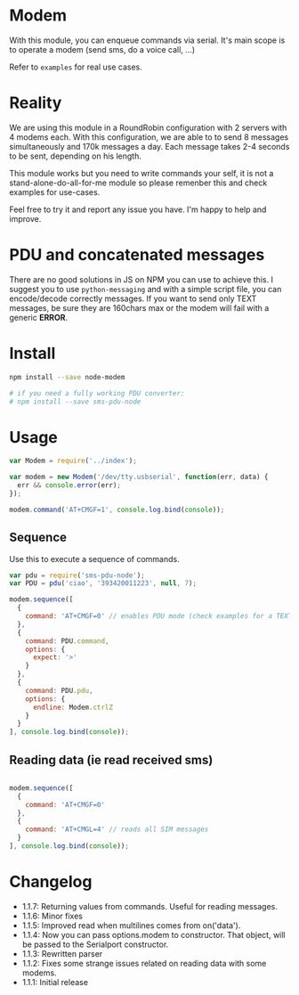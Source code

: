 Modem
=====

With this module, you can enqueue commands via serial. It's main scope is to operate a modem (send sms, do a voice call,
...)

Refer to `examples` for real use cases.

# Reality

We are using this module in a RoundRobin configuration with 2 servers with 4 modems each.
With this configuration, we are able to to send 8 messages simultaneously and 170k messages a day. Each message takes 2-4 seconds to be sent, depending on his length.

This module works but you need to write commands your self, it is not a stand-alone-do-all-for-me module so please remenber this and check examples for use-cases.

Feel free to try it and report any issue you have. I'm happy to help and improve.

# PDU and concatenated messages

There are no good solutions in JS on NPM you can use to achieve this.
I suggest you to use `python-messaging` and with a simple script file, you can encode/decode correctly messages. If you want to send only TEXT messages, be sure they are 160chars max or the modem will fail with a generic **ERROR**.
 
# Install

```bash
npm install --save node-modem

# if you need a fully working PDU converter:
# npm install --save sms-pdu-node
```

# Usage

```js
var Modem = require('../index');

var modem = new Modem('/dev/tty.usbserial', function(err, data) {
  err && console.error(err);
});

modem.command('AT+CMGF=1', console.log.bind(console));
```

## Sequence

Use this to execute a sequence of commands.

```js
var pdu = require('sms-pdu-node');
var PDU = pdu('ciao', '393420011223', null, 7);

modem.sequence([
  {
    command: 'AT+CMGF=0' // enables PDU mode (check examples for a TEXT send)
  },
  {
    command: PDU.command,
    options: {
      expect: '>'
    }
  },
  {
    command: PDU.pdu,
    options: {
      endline: Modem.ctrlZ
    }
  }
], console.log.bind(console));
```

## Reading data (ie read received sms)

```js

modem.sequence([
  {
    command: 'AT+CMGF=0'
  },
  {
    command: 'AT+CMGL=4' // reads all SIM messages
  }
], console.log.bind(console));
```

# Changelog

- 1.1.7: Returning values from commands. Useful for reading messages.
- 1.1.6: Minor fixes
- 1.1.5: Improved read when multilines comes from on('data').
- 1.1.4: Now you can pass options.modem to constructor. That object, will be passed to the Serialport constructor.
- 1.1.3: Rewritten parser
- 1.1.2: Fixes some strange issues related on reading data with some modems.
- 1.1.1: Initial release
